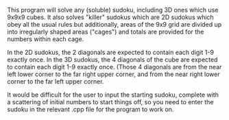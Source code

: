 This program will solve any (soluble) sudoku, including 3D ones which use 9x9x9 cubes.
It also solves "killer" sudokus which are 2D sudokus which obey all the usual rules but additionally, areas of the 9x9 grid are divided up into irregularly shaped areas ("cages") and totals
are provided for the numbers within each cage.

In the 2D sudokus, the 2 diagonals are expected to contain each digit 1-9 exactly once.
In the 3D sudokus, the 4 diagonals of the cube are expected to contain each digit 1-9 exactly once. (Those 4 diagonals are from the near left lower corner to the far right upper corner,
and from the near right lower corner to the far left upper corner.

It would be difficult for the user to input the starting sudoku, complete with a scattering of initial numbers to start things off, so you need to enter the sudoku in the relevant .cpp file
for the program to work on.
